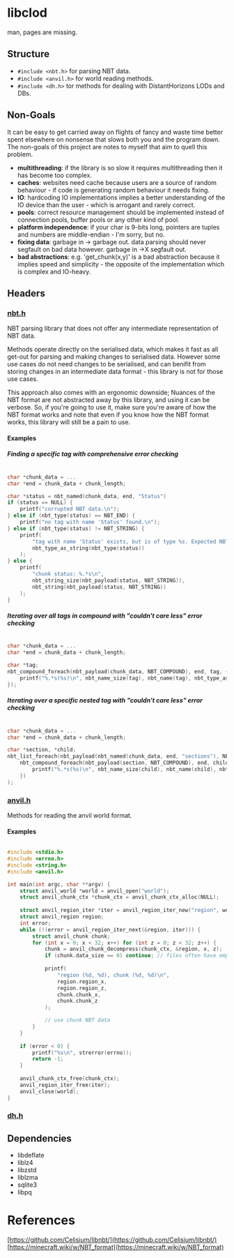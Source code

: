 # libclod

man, pages are missing.

## Structure

- `#include <nbt.h>` for parsing NBT data.
- `#include <anvil.h>` for world reading methods.
- `#include <dh.h>` tor methods for dealing with DistantHorizons LODs and DBs.

## Non-Goals

It can be easy to get carried away on flights of fancy and waste time better spent elsewhere on nonsense
that slows both you and the program down. The non-goals of this project are notes to myself that aim to quell this problem.

- **multithreading**: if the library is so slow it requires multithreading then it has become too complex.
- **caches**: websites need cache because users are a source of random behaviour - if code is generating random behaviour it needs fixing.
- **IO**: hardcoding IO implementations implies a better understanding of the IO device than the user - which is arrogant and rarely correct.
- **pools**: correct resource management should be implemented instead of connection pools, buffer pools or any other kind of pool.
- **platform independence**: if your char is 9-bits long, pointers are tuples and numbers are middle-endian - I'm sorry, but no.
- **fixing data**: garbage in -> garbage out. data parsing should never segfault on bad data however. garbage in ->X segfault out.
- **bad abstractions**: e.g. 'get_chunk(x,y)' is a bad abstraction because it implies speed and simplicity - the opposite of the implementation which is complex and IO-heavy.

## Headers

### [nbt.h](./include/nbt.h)

NBT parsing library that does not offer any intermediate representation of NBT data.

Methods operate directly on the serialised data, which makes it fast as all get-out for parsing and making changes to serialised data.
However some use cases do not need changes to be serialised,
and can benifit from storing changes in an intermediate data format - this library is not for those use cases.

This approach also comes with an ergonomic downside;
Nuances of the NBT format are not abstracted away by this library, and using it can be verbose.
So, if you're going to use it, make sure you're aware of how the NBT format works and
note that even if you know how the NBT format works, this library will still be a pain to use.

#### Examples

##### Finding a specific tag with comprehensive error checking

```C

char *chunk_data = ...
char *end = chunk_data + chunk_length;

char *status = nbt_named(chunk_data, end, "Status")
if (status == NULL) {
    printf("corrupted NBT data.\n");
} else if (nbt_type(status) == NBT_END) {
    printf("no tag with name 'Status' found.\n");
} else if (nbt_type(status) != NBT_STRING) {
    printf(
        "tag with name 'Status' exists, but is of type %s. Expected NBT_STRING\n", 
        nbt_type_as_string(nbt_type(status))
    );
} else {
    printf(
        "chunk status: %.*s\n", 
        nbt_string_size(nbt_payload(status, NBT_STRING)),
        nbt_string(nbt_payload(status, NBT_STRING))
    );
}

```

##### Iterating over all tags in compound with "couldn't care less" error checking

```C

char *chunk_data = ...
char *end = chunk_data + chunk_length;

char *tag;
nbt_compound_foreach(nbt_payload(chunk_data, NBT_COMPOUND), end, tag, {
    printf("%.*s(%s)\n", nbt_name_size(tag), nbt_name(tag), nbt_type_as_string(nbt_type(tag)));
});

```

##### Iterating over a specific nested tag with "couldn't care less" error checking

```C

char *chunk_data = ...
char *end = chunk_data + chunk_length;

char *section, *child;
nbt_list_foreach(nbt_payload(nbt_named(chunk_data, end, "sections"), NBT_LIST), end, section, 
    nbt_compound_foreach(nbt_payload(section, NBT_COMPOUND), end, child, {
        printf("%.*s(%s)\n", nbt_name_size(child), nbt_name(child), nbt_type_as_string(nbt_type(child)));
    })
);

```

### [anvil.h](./include/anvil.h)

Methods for reading the anvil world format.

#### Examples

```C

#include <stdio.h>
#include <errno.h>
#include <string.h>
#include <anvil.h>

int main(int argc, char **argv) {
    struct anvil_world *world = anvil_open("world");
    struct anvil_chunk_ctx *chunk_ctx = anvil_chunk_ctx_alloc(NULL);
    
    struct anvil_region_iter *iter = anvil_region_iter_new("region", world); // e.g. region, DIM1, DIM-1.
    struct anvil_region region;
    int error;
    while (!(error = anvil_region_iter_next(&region, iter))) {
        struct anvil_chunk chunk;
        for (int x = 0; x < 32; x++) for (int z = 0; z < 32; z++) {
            chunk = anvil_chunk_decompress(chunk_ctx, &region, x, z);
            if (chunk.data_size == 0) continue; // files often have empty chunks.
    
            printf(
                "region (%d, %d), chunk (%d, %d)\n", 
                region.region_x,
                region.region_z,
                chunk.chunk_x,
                chunk.chunk_z
            );

            // use chunk NBT data
        }
    }
    
    if (error < 0) {
        printf("%s\n", strerror(errno));
        return -1;
    }
    
    anvil_chunk_ctx_free(chunk_ctx);
    anvil_region_iter_free(iter);
    anvil_close(world);
}

```

### [dh.h](./include/dh.h)

## Dependencies

- libdeflate
- liblz4
- libzstd
- liblzma
- sqlite3
- libpq

# References

[https://github.com/Celisium/libnbt/](https://github.com/Celisium/libnbt/)
[https://minecraft.wiki/w/NBT_format](https://minecraft.wiki/w/NBT_format)
